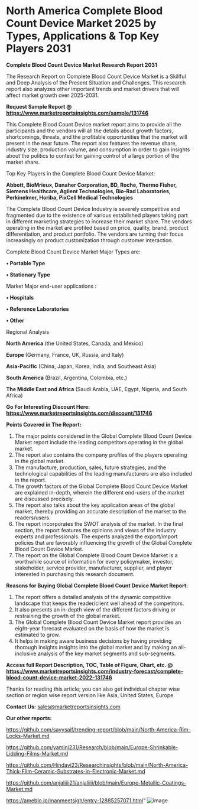 # North America Complete Blood Count Device Market 2025 by Types, Applications & Top Key Players 2031

<strong>Complete Blood Count Device Market Research Report 2031</strong>

The Research Report on Complete Blood Count Device Market is a Skillful and Deep Analysis of the Present Situation and Challenges. This research report also analyzes other important trends and market drivers that will affect market growth over 2025-2031.

<strong>Request Sample Report @ <a href=https://www.marketreportsinsights.com/sample/131746>https://www.marketreportsinsights.com/sample/131746</a></strong>

This Complete Blood Count Device market report aims to provide all the participants and the vendors will all the details about growth factors, shortcomings, threats, and the profitable opportunities that the market will present in the near future. The report also features the revenue share, industry size, production volume, and consumption in order to gain insights about the politics to contest for gaining control of a large portion of the market share.

Top Key Players in the Complete Blood Count Device Market:

<strong>Abbott, BioMrieux, Danaher Corporation, BD, Roche, Thermo Fisher, Siemens Healthcare, Agilent Technologies, Bio-Rad Laboratories, Perkinelmer, Horiba, PixCell Medical Technologies</strong>

The Complete Blood Count Device Industry is severely competitive and fragmented due to the existence of various established players taking part in different marketing strategies to increase their market share. The vendors operating in the market are profiled based on price, quality, brand, product differentiation, and product portfolio. The vendors are turning their focus increasingly on product customization through customer interaction.

Complete Blood Count Device Market Major Types are:

<strong>• Portable Type

• Stationary Type</strong>

Market Major end-user applications :

<strong>• Hospitals

• Reference Laboratories

• Other</strong>

Regional Analysis

</u><strong><b>North America</b></strong> (the United States, Canada, and Mexico)

<strong><b>Europe </b></strong>(Germany, France, UK, Russia, and Italy)

<strong><b>Asia-Pacific</b></strong> (China, Japan, Korea, India, and Southeast Asia)

<strong><b>South America</b></strong> (Brazil, Argentina, Colombia, etc.)

<strong><b>The Middle East and Africa</b></strong> (Saudi Arabia, UAE, Egypt, Nigeria, and South Africa)

<strong>Go For Interesting Discount Here: <a href=https://www.marketreportsinsights.com/discount/131746>https://www.marketreportsinsights.com/discount/131746</a></strong>

<strong>Points Covered in The Report:</strong>
<ol>
  <li>The major points considered in the Global Complete Blood Count Device Market report include the leading competitors operating in the global market.</li>
  <li>The report also contains the company profiles of the players operating in the global market.</li>
  <li>The manufacture, production, sales, future strategies, and the technological capabilities of the leading manufacturers are also included in the report.</li>
  <li>The growth factors of the Global Complete Blood Count Device Market are explained in-depth, wherein the different end-users of the market are discussed precisely.</li>
  <li>The report also talks about the key application areas of the global market, thereby providing an accurate description of the market to the readers/users.</li>
  <li>The report incorporates the SWOT analysis of the market. In the final section, the report features the opinions and views of the industry experts and professionals. The experts analyzed the export/import policies that are favorably influencing the growth of the Global Complete Blood Count Device Market.</li>
  <li>The report on the Global Complete Blood Count Device Market is a worthwhile source of information for every policymaker, investor, stakeholder, service provider, manufacturer, supplier, and player interested in purchasing this research document.</li>
</ol>
<strong>Reasons for Buying Global Complete Blood Count Device Market Report:</strong>

<ol>
  <li>The report offers a detailed analysis of the dynamic competitive landscape that keeps the reader/client well ahead of the competitors.</li>
  <li>It also presents an in-depth view of the different factors driving or restraining the growth of the global market.</li>
  <li>The Global Complete Blood Count Device Market report provides an eight-year forecast evaluated on the basis of how the market is estimated to grow.</li>
  <li>It helps in making aware business decisions by having providing thorough insights insights into the global market and by making an all-inclusive analysis of the key market segments and sub-segments.</li>
</ol>
<strong>Access full Report Description, TOC, Table of Figure, Chart, etc. @ <a href=https://www.marketreportsinsights.com/industry-forecast/complete-blood-count-device-market-2022-131746>https://www.marketreportsinsights.com/industry-forecast/complete-blood-count-device-market-2022-131746</a></strong>


Thanks for reading this article; you can also get individual chapter wise section or region wise report version like Asia, United States, Europe.

<strong>Contact Us:</strong>
sales@marketreportsinsights.com

<strong>Our other reports:</strong>

<a href=https://github.com/sayysaif/trending-report/blob/main/North-America-Rim-Locks-Market.md>https://github.com/sayysaif/trending-report/blob/main/North-America-Rim-Locks-Market.md</a>

<a href=https://github.com/yamini231/Research/blob/main/Europe-Shrinkable-Lidding-Films-Market.md>https://github.com/yamini231/Research/blob/main/Europe-Shrinkable-Lidding-Films-Market.md</a>

<a href=https://github.com/Hindavi23/Researchinsights/blob/main/North-America-Thick-Film-Ceramic-Substrates-in-Electronic-Market.md>https://github.com/Hindavi23/Researchinsights/blob/main/North-America-Thick-Film-Ceramic-Substrates-in-Electronic-Market.md</a>

<a href=https://github.com/anjaliiii21/anjaliiii/blob/main/Europe-Metallic-Coatings-Market.md>https://github.com/anjaliiii21/anjaliiii/blob/main/Europe-Metallic-Coatings-Market.md</a>

<a href=https://ameblo.jp/manmeetsigh/entry-12885257071.html>https://ameblo.jp/manmeetsigh/entry-12885257071.html</a>"
![image](https://github.com/user-attachments/assets/58e0cb75-d632-4d4e-8b82-4e7a2f4507ca)
